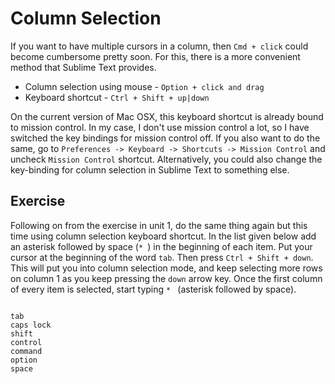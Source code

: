 Column Selection
=================

If you want to have multiple cursors in a column, then `Cmd + click`
could become cumbersome pretty soon. For this, there is a more convenient
method that Sublime Text provides.

* Column selection using mouse - `Option + click and drag`
* Keyboard shortcut - `Ctrl + Shift + up|down`

On the current version of Mac OSX, this keyboard shortcut is already bound to
mission control. In my case, I don't use mission control a lot, so I have
switched the key bindings for mission control off. If you also want to do the
same, go to `Preferences -> Keyboard -> Shortcuts -> Mission Control` and
uncheck `Mission Control` shortcut. Alternatively, you could also change the
key-binding for column selection in Sublime Text to something else.


Exercise
---------

Following on from the exercise in unit 1, do the same thing again but this
time using column selection keyboard shortcut. In the list given below add an
asterisk followed by space (`* `) in the beginning of each item. Put your
cursor at the beginning of the word `tab`. Then press `Ctrl + Shift + down`.
This will put you into column selection mode, and keep selecting more rows on
column 1 as you keep pressing the `down` arrow key. Once the first column of
every item is selected, start typing `* ` (asterisk followed by space).

```

tab
caps lock
shift
control
command
option
space

```
